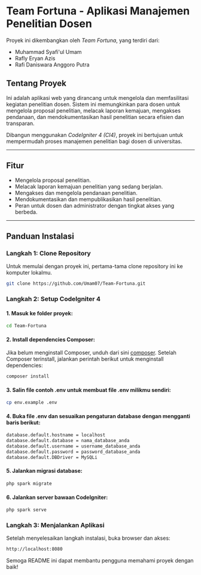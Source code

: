 # Team Fortuna - Aplikasi Manajemen Penelitian Dosen

Proyek ini dikembangkan oleh *Team Fortuna*, yang terdiri dari:
- Muhammad Syafi'ul Umam
- Rafly Eryan Azis
- Rafi Daniswara Anggoro Putra

## Tentang Proyek

Ini adalah aplikasi web yang dirancang untuk mengelola dan memfasilitasi kegiatan penelitian dosen. Sistem ini memungkinkan para dosen untuk mengelola proposal penelitian, melacak laporan kemajuan, mengakses pendanaan, dan mendokumentasikan hasil penelitian secara efisien dan transparan.

Dibangun menggunakan *CodeIgniter 4 (CI4)*, proyek ini bertujuan untuk mempermudah proses manajemen penelitian bagi dosen di universitas.

---

## Fitur
- Mengelola proposal penelitian.
- Melacak laporan kemajuan penelitian yang sedang berjalan.
- Mengakses dan mengelola pendanaan penelitian.
- Mendokumentasikan dan mempublikasikan hasil penelitian.
- Peran untuk dosen dan administrator dengan tingkat akses yang berbeda.

---

## Panduan Instalasi

### Langkah 1: Clone Repository

Untuk memulai dengan proyek ini, pertama-tama clone repository ini ke komputer lokalmu.

```bash
git clone https://github.com/Umam07/Team-Fortuna.git
```

### Langkah 2: Setup CodeIgniter 4
#### 1. Masuk ke folder proyek:
```bash
cd Team-Fortuna
```

#### 2. Install dependencies Composer:
Jika belum menginstall Composer, unduh dari sini [composer](https://getcomposer.org/download/). 
Setelah Composer terinstall, jalankan perintah berikut untuk menginstall dependencies:
 ```bash 
composer install
```

#### 3. Salin file contoh .env untuk membuat file .env milikmu sendiri:
 ````bash 
cp env.example .env
````

#### 4. Buka file .env dan sesuaikan pengaturan database dengan mengganti baris berikut:
 ```bash
database.default.hostname = localhost
database.default.database = nama_database_anda
database.default.username = username_database_anda
database.default.password = password_database_anda
database.default.DBDriver = MySQLi
```


#### 5. Jalankan migrasi database:
 ```bash
php spark migrate
```


#### 6. Jalankan server bawaan CodeIgniter:
 ```bash
php spark serve
```


### Langkah 3: Menjalankan Aplikasi
Setelah menyelesaikan langkah instalasi, buka browser dan akses:
 ```bash 
http://localhost:8080
```


Semoga README ini dapat membantu pengguna memahami proyek dengan baik!
